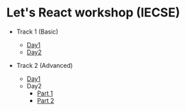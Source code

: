# Let's React workshop (IECSE)

- Track 1 (Basic)
    - [Day1](https://drive.google.com/file/d/1D6F4PWhSf6040pKFebf24vxHzwbJCCsf/view?usp=sharing)
    - [Day2](https://drive.google.com/file/d/1QNZ0ytBtjD9-gsKXQ12j5ZASv_-lO-De/view?usp=sharing)

- Track 2 (Advanced)
    - [Day1](https://drive.google.com/file/d/1uhmYU5TLiyZfwvMaeauuZu8VbB0tYTeI/view?usp=sharing)
    - Day2
        - [Part 1](https://drive.google.com/file/d/1MUe_RHPkETQYSvOMDwYL7PqVR34fZlfd/view?usp=sharing)
        - [Part 2](https://drive.google.com/file/d/1s3mSGYLHdT_S-_S_AlKIHnHjOxmLHmAg/view?usp=sharing)